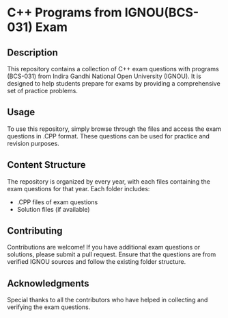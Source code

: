 # C++ Programs from IGNOU(BCS-031) Exam

## Description
This repository contains a collection of C++ exam questions with programs (BCS-031) from Indira Gandhi National Open University (IGNOU). It is designed to help students prepare for exams by providing a comprehensive set of practice problems.

## Usage
To use this repository, simply browse through the files and access the exam questions in .CPP format. These questions can be used for practice and revision purposes.

## Content Structure
The repository is organized by every year, with each files containing the exam questions for that year. Each folder includes:
- .CPP files of exam questions
- Solution files (if available)

## Contributing
Contributions are welcome! If you have additional exam questions or solutions, please submit a pull request. Ensure that the questions are from verified IGNOU sources and follow the existing folder structure.

## Acknowledgments
Special thanks to all the contributors who have helped in collecting and verifying the exam questions.
